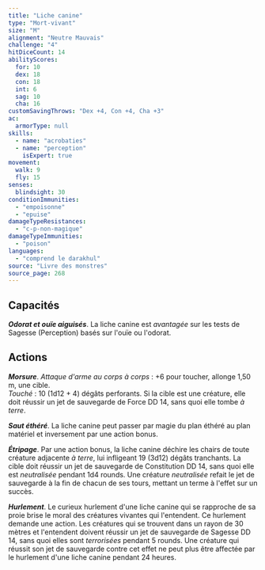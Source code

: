 ```yaml
---
title: "Liche canine"
type: "Mort-vivant"
size: "M"
alignment: "Neutre Mauvais"
challenge: "4"
hitDiceCount: 14
abilityScores:
  for: 10
  dex: 18
  con: 18
  int: 6
  sag: 10
  cha: 16
customSavingThrows: "Dex +4, Con +4, Cha +3"
ac:
  armorType: null
skills:
  - name: "acrobaties"
  - name: "perception"
    isExpert: true
movement:
  walk: 9
  fly: 15
senses:
  blindsight: 30
conditionImmunities:
  - "empoisonne"
  - "epuise"
damageTypeResistances:
  - "c-p-non-magique"
damageTypeImmunities:
  - "poison"
languages:
  - "comprend le darakhul"
source: "Livre des monstres"
source_page: 268
---
```

## Capacités
_**Odorat et ouïe aiguisés**_. La liche canine est _avantagée_ sur les tests de Sagesse (Perception) basés sur l'ouïe ou l'odorat.

## Actions
_**Morsure**_. _Attaque d'arme au corps à corps_ : +6 pour toucher, allonge 1,50 m, une cible.  
_Touché_ : 10 (1d12 + 4) dégâts perforants. Si la cible est une créature, elle doit réussir un jet de sauvegarde de Force DD 14, sans quoi elle tombe _à terre_.

_**Saut éthéré**_. La liche canine peut passer par magie du plan éthéré au plan matériel et inversement par une action bonus.

_**Étripage**_. Par une action bonus, la liche canine déchire les chairs de toute créature adjacente _à terre_, lui infligeant 19 (3d12) dégâts tranchants. La cible doit réussir un jet de sauvegarde de Constitution DD 14, sans quoi elle est _neutralisée_ pendant 1d4 rounds. Une créature _neutralisée_ refait le jet de sauvegarde à la fin de chacun de ses tours, mettant un terme à l'effet sur un succès.

_**Hurlement**_. Le curieux hurlement d'une liche canine qui se rapproche de sa proie brise le moral des créatures vivantes qui l'entendent. Ce hurlement demande une action. Les créatures qui se trouvent dans un rayon de 30 mètres et l'entendent doivent réussir un jet de sauvegarde de Sagesse DD 14, sans quoi elles sont _terrorisées_ pendant 5 rounds. Une créature qui réussit son jet de sauvegarde contre cet effet ne peut plus être affectée par le hurlement d'une liche canine pendant 24 heures.

